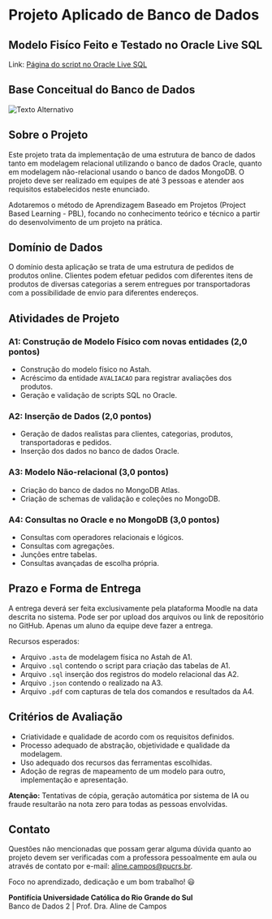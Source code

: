 # Projeto Aplicado de Banco de Dados

## Modelo Fisíco Feito e Testado no Oracle Live SQL
Link: [Página do script no Oracle Live SQL](https://livesql.oracle.com/apex/livesql/s/bvybm472zmmtlfm9kjaokgpaw)

## Base  Conceitual do Banco de Dados
![Texto Alternativo](Extras/Conceitual.jpg)

## Sobre o Projeto

Este projeto trata da implementação de uma estrutura de banco de dados tanto em modelagem relacional utilizando o banco de dados Oracle, quanto em modelagem não-relacional usando o banco de dados MongoDB. O projeto deve ser realizado em equipes de até 3 pessoas e atender aos requisitos estabelecidos neste enunciado.

Adotaremos o método de Aprendizagem Baseado em Projetos (Project Based Learning - PBL), focando no conhecimento teórico e técnico a partir do desenvolvimento de um projeto na prática.

## Domínio de Dados

O domínio desta aplicação se trata de uma estrutura de pedidos de produtos online. Clientes podem efetuar pedidos com diferentes itens de produtos de diversas categorias a serem entregues por transportadoras com a possibilidade de envio para diferentes endereços.

## Atividades de Projeto

### A1: Construção de Modelo Físico com novas entidades (2,0 pontos)

- Construção do modelo físico no Astah.
- Acréscimo da entidade `AVALIACAO` para registrar avaliações dos produtos.
- Geração e validação de scripts SQL no Oracle.

### A2: Inserção de Dados (2,0 pontos)

- Geração de dados realistas para clientes, categorias, produtos, transportadoras e pedidos.
- Inserção dos dados no banco de dados Oracle.

### A3: Modelo Não-relacional (3,0 pontos)

- Criação do banco de dados no MongoDB Atlas.
- Criação de schemas de validação e coleções no MongoDB.

### A4: Consultas no Oracle e no MongoDB (3,0 pontos)

- Consultas com operadores relacionais e lógicos.
- Consultas com agregações.
- Junções entre tabelas.
- Consultas avançadas de escolha própria.

## Prazo e Forma de Entrega

A entrega deverá ser feita exclusivamente pela plataforma Moodle na data descrita no sistema. Pode ser por upload dos arquivos ou link de repositório no GitHub. Apenas um aluno da equipe deve fazer a entrega.

Recursos esperados:

- Arquivo `.asta` de modelagem física no Astah de A1.
- Arquivo `.sql` contendo o script para criação das tabelas de A1.
- Arquivo `.sql` inserção dos registros do modelo relacional das A2.
- Arquivo `.json` contendo o realizado na A3.
- Arquivo `.pdf` com capturas de tela dos comandos e resultados da A4.

## Critérios de Avaliação

- Criatividade e qualidade de acordo com os requisitos definidos.
- Processo adequado de abstração, objetividade e qualidade da modelagem.
- Uso adequado dos recursos das ferramentas escolhidas.
- Adoção de regras de mapeamento de um modelo para outro, implementação e apresentação.

**Atenção:** Tentativas de cópia, geração automática por sistema de IA ou fraude resultarão na nota zero para todas as pessoas envolvidas.

## Contato

Questões não mencionadas que possam gerar alguma dúvida quanto ao projeto devem ser verificadas com a professora pessoalmente em aula ou através de contato por e-mail: [aline.campos@pucrs.br](mailto:aline.campos@pucrs.br).

Foco no aprendizado, dedicação e um bom trabalho! 😃

**Pontifícia Universidade Católica do Rio Grande do Sul**  
Banco de Dados 2 | Prof. Dra. Aline de Campos

